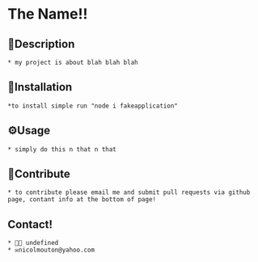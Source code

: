 
  # The Name!!
  
  ## 📝Description 
  
    * my project is about blah blah blah

  
  ## 💾Installation
  
    *to install simple run "node i fakeapplication"

  ## ⚙️Usage
  
    * simply do this n that n that 

  ## 🤝Contribute
  
    * to contribute please email me and submit pull requests via github page, contant info at the bottom of page!

  ## Contact!
  
    * 👩‍💻 undefined
    * ✉️nicolmouton@yahoo.com
  